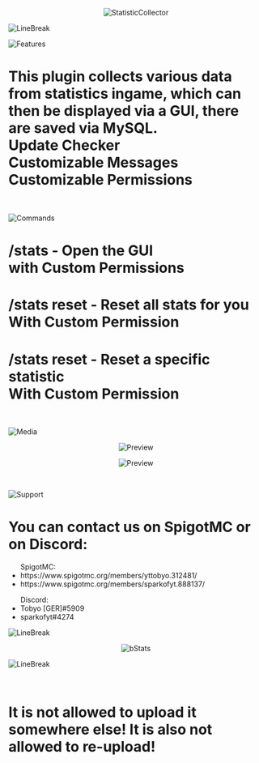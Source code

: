 <p align="center"> <img src="https://cdn.discordapp.com/attachments/680856712143831041/957615205704171602/Unbenannt.png" alt="StatisticCollector"/></p>

<p align="left"> <img src="https://cdn.discordapp.com/attachments/680856712143831041/957626894860288080/LineBreak_Dark.png" alt="LineBreak"/></p>

<p align="left"> <img src="https://cdn.discordapp.com/attachments/680856712143831041/957626388335177819/Features.png" alt="Features"/></p>
  <h1> This plugin collects various data from statistics ingame, which can then be displayed via a GUI, there are saved via MySQL. <br>Update Checker <br>Customizable Messages <br>Customizable Permissions </h1>
  <br>

<p align="left"> <img src="https://cdn.discordapp.com/attachments/680856712143831041/957626459743215636/Command.png" alt="Commands"/></p>
  <h1> /stats <Player> - Open the GUI <br> with Custom Permissions</h1>
  <h1> /stats reset <player> - Reset all stats for you <br>With Custom Permission</h1> 
  <h1> /stats reset <statistic> <player> - Reset a specific statistic <br>With Custom Permission</h1>

  <br>
  
<p align="left"> <img src="https://cdn.discordapp.com/attachments/680856712143831041/957626575342415942/Media.png" alt="Media"/></p>
  <p align="center"> <img src="https://cdn.discordapp.com/attachments/680856712143831041/957629615600459817/Preview.png" alt="Preview"/></p>
  <p align="center"> <img src="https://cdn.discordapp.com/attachments/680856712143831041/957630251687641098/Preview.png" alt="Preview"/></p>
  <br>
  
<p align="left"> <img src="https://cdn.discordapp.com/attachments/680856712143831041/957626642644205628/Support.png" alt="Support"/></p>
  <h1> You can contact us on SpigotMC or on Discord: </h1>
  <ul>SpigotMC: <li>https://www.spigotmc.org/members/yttobyo.312481/</li> <li>https://www.spigotmc.org/members/sparkofyt.888137/</li> </ul>
  <ul>Discord: <li>Tobyo [GER]#5909</li> <li>sparkofyt#4274</li> </ul>

<p align="left"> <img src="https://cdn.discordapp.com/attachments/680856712143831041/957626894860288080/LineBreak_Dark.png" alt="LineBreak"/></p>

<p align="center"> <img src="https://bstats.org/signatures/bukkit/StatsCollector.svg" alt="bStats"/></p>

<p align="left"> <img src="https://cdn.discordapp.com/attachments/680856712143831041/957626894860288080/LineBreak_Dark.png" alt="LineBreak"/></p>
  <br>
  <h1>It is not allowed to upload it somewhere else! It is also not allowed to re-upload!</h1>
